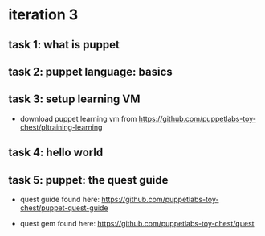 # iteration 3

## task 1: what is puppet

## task 2: puppet language: basics

## task 3: setup learning VM

- download puppet learning vm from https://github.com/puppetlabs-toy-chest/pltraining-learning

## task 4: hello world

## task 5: puppet: the quest guide

- quest guide found here: https://github.com/puppetlabs-toy-chest/puppet-quest-guide

- quest gem found here: https://github.com/puppetlabs-toy-chest/quest

